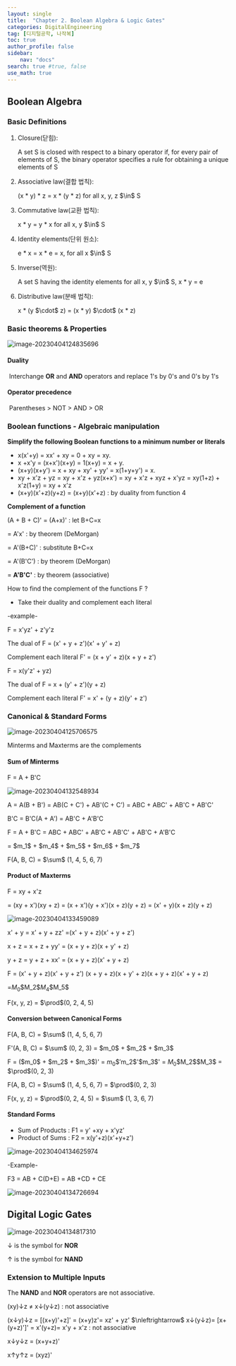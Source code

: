 ```yaml
---
layout: single
title:  "Chapter 2. Boolean Algebra & Logic Gates"
categories: DigitalEngineering
tag: [디지털공학, 나작복]
toc: true
author_profile: false
sidebar:
    nav: "docs"
search: true #true, false
use_math: true
---
```




## Boolean Algebra

### Basic Definitions

1. Closure(닫힘): 

   A set S is closed with respect to a binary operator 
   if, for every pair of elements of S, the binary operator specifies a rule for obtaining a unique elements of S



2. Associative law(결합 법칙):

   (x * y) * z = x * (y * z) for all x, y, z $\in\$ S

   

3. Commutative law(교환 법칙):

   x * y = y * x for all x, y $\in\$ S

   

4. Identity elements(단위 원소):

   e * x = x * e = x, for all x $\in\$ S

   

5. Inverse(역원):

   A set S having the identity elements for all x, y $\in\$ S, x * y = e

   

6. Distributive law(분배 법칙):

   x * (y $\cdot\$ z) = (x * y) $\cdot\$ (x * z)



### Basic theorems & Properties

![image-20230404124835696]({{site.url}}\images\2023-04-05-Review0405-DigitalEngineering\image-20230404124835696.png)

#### Duality

​	Interchange **OR** and **AND** operators and replace 1's by 0's and 0's by 1's



#### Operator precedence

​	Parentheses > NOT > AND > OR



### Boolean functions - Algebraic manipulation

**Simplify the following Boolean functions to a minimum number or literals**

* x(x'+y) = xx' + xy = 0 + xy = xy. 
* x +x'y = (x+x')(x+y) = 1(x+y) = x + y.  
* (x+y)(x+y') = x + xy + xy' + yy' = x(1+y+y') = x.  
* xy + x'z + yz = xy + x'z + yz(x+x') = xy + x'z + xyz + x'yz = xy(1+z) + x'z(1+y) = xy + x'z 
* (x+y)(x'+z)(y+z) = (x+y)(x'+z) : by duality from function 4



**Complement of a function**

(A + B + C)' = (A+x)' : let B+C=x

= A'x' : by theorem (DeMorgan) 

= A'(B+C)' : substitute B+C=x 

= A'(B'C') : by theorem (DeMorgan) 

= **A'B'C'** : by theorem (associative)



How to find the complement of the functions F ?

* Take their duality and complement each literal

-example-

F = x'yz' + z'y'z

The dual of F = (x' + y + z')(x' + y' + z)

Complement each literal F' = (x + y' + z)(x + y + z')



F = x(y'z' + yz)

The dual of F = x + (y' + z')(y + z)

Complement each literal F' = x' + (y + z)(y' + z')



### Canonical & Standard Forms

![image-20230404125706575]({{site.url}}\images\2023-04-05-Review0405-DigitalEngineering\image-20230404125706575.png)

Minterms and Maxterms are the complements



#### Sum of Minterms

F = A + B'C

![image-20230404132548934]({{site.url}}\images\2023-04-05-Review0405-DigitalEngineering\image-20230404132548934.png)

A = A(B + B') = AB(C + C') + AB'(C + C') = ABC + ABC' + AB'C + AB'C'

B'C = B'C(A + A') = AB'C + A'B'C

F = A + B'C = ABC + ABC' + AB'C + AB'C' + AB'C + A'B'C

   = $m_1\$ + $m_4\$ + $m_5\$ + $m_6\$ + $m_7\$

F(A, B, C) = $\sum\$ (1, 4, 5, 6, 7)



#### Product of Maxterms

F = xy + x'z

  = (xy + x')(xy + z) = (x + x')(y + x')(x + z)(y + z) = (x' + y)(x + z)(y + z)

![image-20230404133459089]({{site.url}}\images\2023-04-05-Review0405-DigitalEngineering\image-20230404133459089.png)

x' + y = x' + y + zz' =(x' + y + z)(x' + y + z')

x + z = x + z + yy' = (x + y + z)(x + y' + z)

y + z = y + z + xx' = (x + y + z)(x' + y + z)

F = (x' + y + z)(x' + y + z') (x + y + z)(x + y' + z)(x + y + z)(x' + y + z)

  =$M_0\$$M_2\$$M_4\$$M_5\$

F(x, y, z) = $\prod\$(0, 2, 4, 5)



#### Conversion between Canonical Forms

F(A, B, C) = $\sum\$ (1, 4, 5, 6, 7)

F'(A, B, C) = $\sum\$ (0, 2, 3) = $m_0\$ + $m_2\$ + $m_3\$

F = ($m_0\$ + $m_2\$ + $m_3\$)' = $m_0\$'$m_2\$'$m_3\$' = $M_0\$$M_2\$$M_3\$ = $\prod\$(0, 2, 3)

F(A, B, C) = $\sum\$ (1, 4, 5, 6, 7) = $\prod\$(0, 2, 3)



F(x, y, z) = $\prod\$(0, 2, 4, 5) = $\sum\$ (1, 3, 6, 7)



#### Standard Forms

* Sum of Products : F1 = y' +xy + x'yz' 
* Product of Sums : F2 = x(y'+z)(x'+y+z')

![image-20230404134625974]({{site.url}}\images\2023-04-05-Review0405-DigitalEngineering\image-20230404134625974.png)



-Example-

F3 = AB + C(D+E) = AB +CD + CE

![image-20230404134726694]({{site.url}}\images\2023-04-05-Review0405-DigitalEngineering\image-20230404134726694.png)



## Digital Logic Gates

![image-20230404134817310]({{site.url}}\images\2023-04-05-Review0405-DigitalEngineering\image-20230404134817310.png)

↓ is the symbol for **NOR**

↑ is the symbol for **NAND**



### Extension to Multiple Inputs

The **NAND** and **NOR** operators are not associative.

(xy)↓z ≠ x↓(y↓z) 	: not associative

(x↓y)↓z = [(x+y)'+z]' = (x+y)z'= xz' + yz' $\nleftrightarrow\$ x↓(y↓z)= [x+(y+z)']' = x'(y+z)= x'y + x'z	: not associative



x↓y↓z = (x+y+z)'

x↑y↑z = (xyz)'